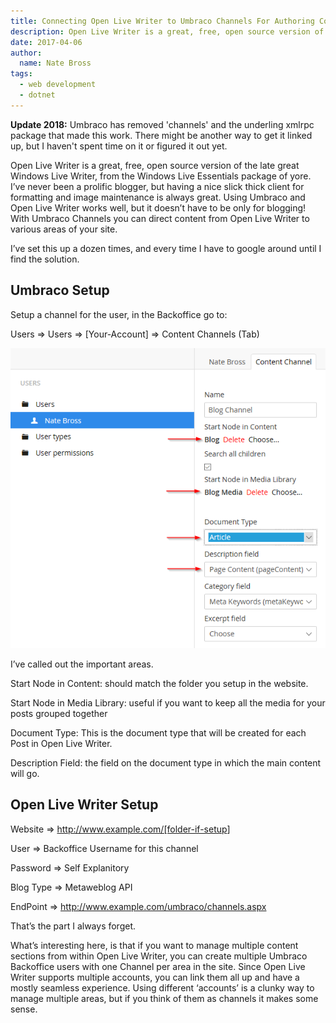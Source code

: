 ```yaml
---
title: Connecting Open Live Writer to Umbraco Channels For Authoring Content or Blog Posts
description: Open Live Writer is a great, free, open source version of the late great Windows Live Writer, from the Windows Live Essentials package of yore
date: 2017-04-06
author: 
  name: Nate Bross
tags: 
  - web development
  - dotnet
---
```

**Update 2018:** Umbraco has removed 'channels' and the underling xmlrpc package that made this work. There might be another way to get it linked up, but I haven't spent time on it or figured it out yet.

Open Live Writer is a great, free, open source version of the late great Windows Live Writer, from the Windows Live Essentials package of yore. I’ve never been a prolific blogger, but having a nice slick thick client for formatting and image maintenance is always great. Using Umbraco and Open Live Writer works well, but it doesn’t have to be only for blogging! With Umbraco Channels you can direct content from Open Live Writer to various areas of your site.

I’ve set this up a dozen times, and every time I have to google around until I find the solution.

## Umbraco Setup

Setup a channel for the user, in the Backoffice go to:

Users => Users => [Your-Account] => Content Channels (Tab)

![Open live writer configuration](Open-Live-Writer_a540c8a25e14_8DC4_image_2.png)

I’ve called out the important areas.

Start Node in Content: should match the folder you setup in the website.

Start Node in Media Library: useful if you want to keep all the media for your posts grouped together

Document Type: This is the document type that will be created for each Post in Open Live Writer.

Description Field: the field on the document type in which the main content will go.

## Open Live Writer Setup

Website => <http://www.example.com/[folder-if-setup>]

User => Backoffice Username for this channel

Password => Self Explanitory

Blog Type => Metaweblog API

EndPoint => <http://www.example.com/umbraco/channels.aspx>

That’s the part I always forget.

What’s interesting here, is that if you want to manage multiple content sections from within Open Live Writer, you can create multiple Umbraco Backoffice users with one Channel per area in the site. Since Open Live Writer supports multiple accounts, you can link them all up and have a mostly seamless experience. Using different ‘accounts’ is a clunky way to manage multiple areas, but if you think of them as channels it makes some sense.
